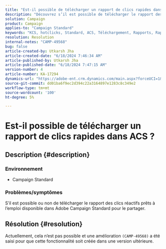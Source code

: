 ```yaml
---
title: "Est-il possible de télécharger un rapport de clics rapides dans ACS ?"
description: "Découvrez s’il est possible de télécharger le rapport des clics rapides prêts à l’emploi disponible dans Adobe Campaign Standard."
solution: Campaign
product: Campaign
applies-to: "Campaign Standard"
keywords: "KCS, hotclicks, Standard, ACS, Téléchargement, Rapports, Rapports"
resolution: Resolution
internal-notes: "CAMP-49568"
bug: false
article-created-by: Utkarsh Jha
article-created-date: "6/18/2024 7:46:34 AM"
article-published-by: Utkarsh Jha
article-published-date: "6/18/2024 7:47:15 AM"
version-number: 4
article-number: KA-17294
dynamics-url: "https://adobe-ent.crm.dynamics.com/main.aspx?forceUCI=1&pagetype=entityrecord&etn=knowledgearticle&id=7b36abe0-462d-ef11-840b-6045bd06eea5"
source-git-commit: dd01ba6f9ec2d394c22a3164897e1283c8c349e2
workflow-type: tm+mt
source-wordcount: '100'
ht-degree: 5%

---
```


# Est-il possible de télécharger un rapport de clics rapides dans ACS ?

## Description {#description}


### <b>Environnement</b>

- Campaign Standard




### <b>Problèmes/symptômes</b>

S’il est possible ou non de télécharger le rapport des clics réactifs prêts à l’emploi disponible dans Adobe Campaign Standard pour le partager.


## Résolution {#resolution}


Actuellement, cela n’est pas possible et une amélioration `(CAMP-49568)` a été saisi pour que cette fonctionnalité soit créée dans une version ultérieure.



